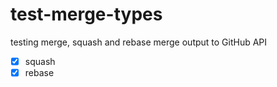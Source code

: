 # test-merge-types
testing merge, squash and rebase merge output to GitHub API

- [x] squash
- [x] rebase
